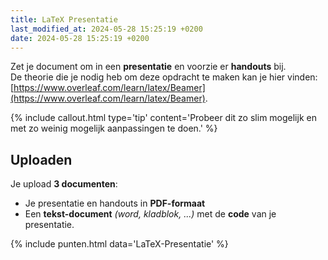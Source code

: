 ```yaml
---
title: LaTeX Presentatie
last_modified_at: 2024-05-28 15:25:19 +0200
date: 2024-05-28 15:25:19 +0200
---
```


Zet je document om in een **presentatie** en voorzie er **handouts** bij.  
De theorie die je nodig heb om deze opdracht te maken kan je hier vinden: [https://www.overleaf.com/learn/latex/Beamer](https://www.overleaf.com/learn/latex/Beamer).

{% include callout.html type='tip' content='Probeer dit zo slim mogelijk en met zo weinig mogelijk aanpassingen te doen.' %}

## Uploaden
Je upload **3 documenten**:
- Je presentatie en handouts in **PDF-formaat**
- Een **tekst-document** *(word, kladblok, ...)* met de **code** van je presentatie.

{% include punten.html data='LaTeX-Presentatie' %}